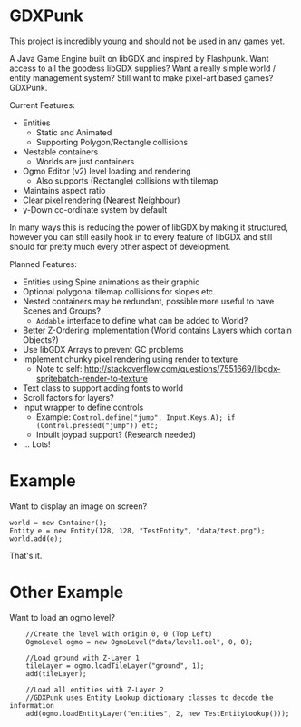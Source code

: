 GDXPunk
=======

This project is incredibly young and should not be used in any games yet.

A Java Game Engine built on libGDX and inspired by Flashpunk. Want access to all the goodess libGDX supplies? Want a really simple world / entity management system? Still want to make pixel-art based games? GDXPunk.

Current Features:
- Entities
  - Static and Animated
  - Supporting Polygon/Rectangle collisions
- Nestable containers
  - Worlds are just containers
- Ogmo Editor (v2) level loading and rendering
  - Also supports (Rectangle) collisions with tilemap
- Maintains aspect ratio
- Clear pixel rendering (Nearest Neighbour)
- y-Down co-ordinate system by default

In many ways this is reducing the power of libGDX by making it structured, however you can still easily hook in to every feature of libGDX and still should for pretty much every other aspect of development.

Planned Features:
- Entities using Spine animations as their graphic
- Optional polygonal tilemap collisions for slopes etc.
- Nested containers may be redundant, possible more useful to have Scenes and Groups?
  - ```Addable``` interface to define what can be added to World?
- Better Z-Ordering implementation (World contains Layers which contain Objects?)
- Use libGDX Arrays to prevent GC problems
- Implement chunky pixel rendering using render to texture 
  - Note to self: http://stackoverflow.com/questions/7551669/libgdx-spritebatch-render-to-texture
- Text class to support adding fonts to world
- Scroll factors for layers?
- Input wrapper to define controls
  - Example: ```Control.define("jump", Input.Keys.A); if (Control.pressed("jump")) etc;```
  - Inbuilt joypad support? (Research needed)
- ... Lots!

Example
=======

Want to display an image on screen?

    world = new Container();
    Entity e = new Entity(128, 128, "TestEntity", "data/test.png");
    world.add(e);
  
That's it.

Other Example
=============

Want to load an ogmo level?

        //Create the level with origin 0, 0 (Top Left)
        OgmoLevel ogmo = new OgmoLevel("data/level1.oel", 0, 0);
        
        //Load ground with Z-Layer 1
        tileLayer = ogmo.loadTileLayer("ground", 1);
        add(tileLayer);
        
        //Load all entities with Z-Layer 2
        //GDXPunk uses Entity Lookup dictionary classes to decode the information
        add(ogmo.loadEntityLayer("entities", 2, new TestEntityLookup()));
